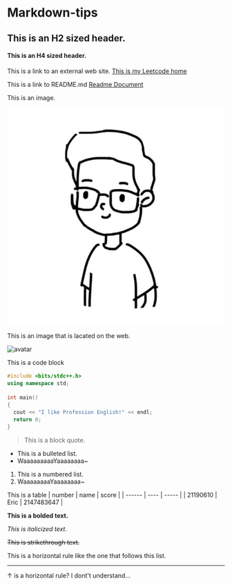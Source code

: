 # Markdown-tips

## This is an H2 sized header.

#### This is an H4 sized header.

This is a link to an external web site.
[This is my Leetcode home](https://leetcode-cn.com/u/ericlife/)

This is a link to README.md
[Readme Document](README.md)

This is an image.

![Alt text](头像.jpg)

This is an image that is lacated on the web.

![avatar](https://www.jlu.edu.cn/__local/0/5B/64/8C8DCC05EE61C79B65D1DFE86D2_14822F50_437B9.jpg)

This is a code block
```C++
#include <bits/stdc++.h>
using namespace std;

int main()
{
  cout << "I like Profession English!" << endl;
  return 0;
}
```

> This is a block quote.

* This is a bulleted list.
* WaaaaaaaaaYaaaaaaaa~

1. This is a numbered list.
2. WaaaaaaaaYaaaaaaaa~

This is a table
| number | name | score |
| ------ | ---- | ----- |
| 21190610 | Eric | 2147483647 |

**This is a bolded text.**

*This is italicized text.*

~~This is strikethrough text.~~

This is a horizontal rule like the one that follows this list.

***

$\uparrow$ is a horizontal rule? I dont't understand...

